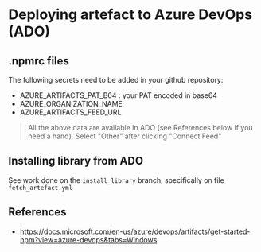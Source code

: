 # Deploying artefact to Azure DevOps (ADO)

## .npmrc files
The following secrets need to be added in your github repository:
- AZURE_ARTIFACTS_PAT_B64 : your PAT encoded in base64
- AZURE_ORGANIZATION_NAME
- AZURE_ARTIFACTS_FEED_URL

> All the above data are available in ADO (see References below if you need a hand). Select "Other" after clicking "Connect Feed"

## Installing library from ADO
See work done on the `install_library` branch, specifically on file `fetch_artefact.yml` 

## References
- https://docs.microsoft.com/en-us/azure/devops/artifacts/get-started-npm?view=azure-devops&tabs=Windows
